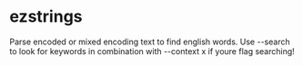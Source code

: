 # ezstrings
Parse encoded or mixed encoding text to find english words. Use --search to look for keywords in combination with --context x if youre flag searching!
